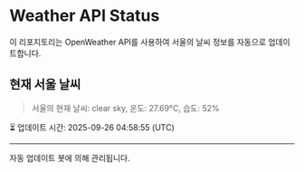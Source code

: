 
# Weather API Status

이 리포지토리는 OpenWeather API를 사용하여 서울의 날씨 정보를 자동으로 업데이트합니다.

## 현재 서울 날씨
> 서울의 현재 날씨: clear sky, 온도: 27.69°C, 습도: 52%

⏳ 업데이트 시간: 2025-09-26 04:58:55 (UTC)

---
자동 업데이트 봇에 의해 관리됩니다.
